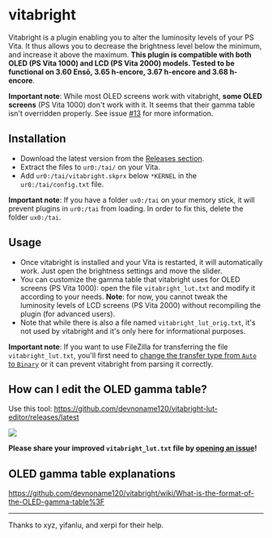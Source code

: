 # vitabright

Vitabright is a plugin enabling you to alter the luminosity levels of your PS Vita. It thus allows you to decrease the brightness level below the minimum, and increase it above the maximum.
**This plugin is compatible with both OLED (PS Vita 1000) and LCD (PS Vita 2000) models. Tested to be functional on 3.60 Ensō, 3.65 h-encore, 3.67 h-encore and 3.68 h-encore**.

**Important note**: While most OLED screens work with vitabright, **some OLED screens** (PS Vita 1000) don't work with it. It seems that their gamma table isn't overridden properly. See issue [#13](https://github.com/devnoname120/vitabright/issues/13) for more information. 

## Installation

- Download the latest version from the [Releases section](https://github.com/devnoname120/vitabright/releases).
- Extract the files to `ur0:/tai/` on your Vita.
- Add `ur0:/tai/vitabright.skprx` below `*KERNEL` in the `ur0:/tai/config.txt` file.

**Important note**: If you have a folder `ux0:/tai` on your memory stick, it will prevent plugins in `ur0:/tai` from loading. In order to fix this, delete the folder `ux0:/tai`.

## Usage

- Once vitabright is installed and your Vita is restarted, it will automatically work. Just open the brightness settings and move the slider.
- You can customize the gamma table that vitabright uses for OLED screens (PS Vita 1000): open the file `vitabright_lut.txt` and modify it according to your needs. **Note**: for now, you cannot tweak the luminosity levels of LCD screens (PS Vita 2000) without recompiling the plugin (for advanced users).
- Note that while there is also a file named `vitabright_lut_orig.txt`, it's not used by vitabright and it's only here for informational purposes.

**Important note**: If you want to use FileZilla for transferring the file `vitabright_lut.txt`, you'll first need to [change the transfer type from `Auto` to `Binary`](https://stackoverflow.com/a/555003) or it can prevent vitabright from parsing it correctly.

## How can I edit the OLED gamma table?

Use this tool: https://github.com/devnoname120/vitabright-lut-editor/releases/latest

![](https://user-images.githubusercontent.com/2824100/102720568-760e4700-42f5-11eb-9ba2-f2cea8ce6cd6.png)

**Please share your improved `vitabright_lut.txt` file by [opening an issue](https://github.com/devnoname120/vitabright/issues/new)!**

## OLED gamma table explanations

https://github.com/devnoname120/vitabright/wiki/What-is-the-format-of-the-OLED-gamma-table%3F

----------------------
Thanks to xyz, yifanlu, and xerpi for their help.
